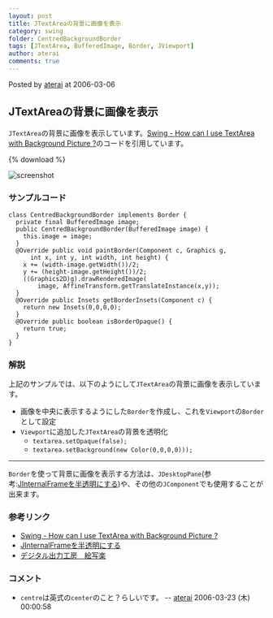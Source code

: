 ```yaml
---
layout: post
title: JTextAreaの背景に画像を表示
category: swing
folder: CentredBackgroundBorder
tags: [JTextArea, BufferedImage, Border, JViewport]
author: aterai
comments: true
---
```


Posted by [aterai](http://terai.xrea.jp/aterai.html) at 2006-03-06

## JTextAreaの背景に画像を表示
`JTextArea`の背景に画像を表示しています。[Swing - How can I use TextArea with Background Picture ?](https://forums.oracle.com/thread/1395763)のコードを引用しています。

{% download %}

![screenshot](https://lh5.googleusercontent.com/_9Z4BYR88imo/TQTIyAIY_mI/AAAAAAAAATU/GovGMBqjzRo/s800/CentredBackgroundBorder.png)

### サンプルコード
<pre class="prettyprint"><code>class CentredBackgroundBorder implements Border {
  private final BufferedImage image;
  public CentredBackgroundBorder(BufferedImage image) {
    this.image = image;
  }
  @Override public void paintBorder(Component c, Graphics g,
      int x, int y, int width, int height) {
    x += (width-image.getWidth())/2;
    y += (height-image.getHeight())/2;
    ((Graphics2D)g).drawRenderedImage(
        image, AffineTransform.getTranslateInstance(x,y));
  }
  @Override public Insets getBorderInsets(Component c) {
    return new Insets(0,0,0,0);
  }
  @Override public boolean isBorderOpaque() {
    return true;
  }
}
</code></pre>

### 解説
上記のサンプルでは、以下のようにして`JTextArea`の背景に画像を表示しています。

- 画像を中央に表示するようにした`Border`を作成し、これを`Viewport`の`Border`として設定
- `Viewport`に追加した`JTextArea`の背景を透明化
    - `textarea.setOpaque(false);`
    - `textarea.setBackground(new Color(0,0,0,0)));`

<!-- dummy comment line for breaking list -->

- - - -
`Border`を使って背景に画像を表示する方法は、`JDesktopPane`(参考:[JInternalFrameを半透明にする](http://terai.xrea.jp/Swing/TransparentFrame.html))や、その他の`JComponent`でも使用することが出来ます。

### 参考リンク
- [Swing - How can I use TextArea with Background Picture ?](https://forums.oracle.com/thread/1395763)
- [JInternalFrameを半透明にする](http://terai.xrea.jp/Swing/TransparentFrame.html)
- [デジタル出力工房　絵写楽](http://www.bekkoame.ne.jp/~bootan/free2.html)

<!-- dummy comment line for breaking list -->

### コメント
- `centre`は英式の`center`のこと？らしいです。 -- [aterai](http://terai.xrea.jp/aterai.html) 2006-03-23 (木) 00:00:58

<!-- dummy comment line for breaking list -->

